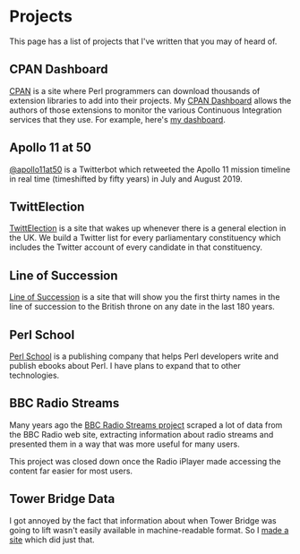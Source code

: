 # Projects

This page has a list of projects that I've written that you may of heard of.

## CPAN Dashboard

[CPAN](https://metacpan.org/) is a site where Perl programmers can download
thousands of extension libraries to add into their projects. My
[CPAN Dashboard](https://cpandashboard.com/) allows the authors of those
extensions to monitor the various Continuous Integration services that
they use. For example, here's
[my dashboard](https://cpandashboard.com/DAVECROSS/).

## Apollo 11 at 50

[@apollo11at50](https://twitter.com/apollo11at50) is a Twitterbot which
retweeted the Apollo 11 mission timeline in real time (timeshifted by
fifty years) in July and August 2019.

## TwittElection

[TwittElection](https://twittelection.co.uk/) is a site that wakes up
whenever there is a general election in the UK. We build a Twitter
list for every parliamentary constituency which includes the Twitter
account of every candidate in that constituency.

## Line of Succession

[Line of Succession](https://lineofsuccession.co.uk/) is a site that will
show you the first thirty names in the line of succession to the British
throne on any date in the last 180 years.

## Perl School

[Perl School](https://perlschool.com/) is a publishing company that helps
Perl developers write and publish ebooks about Perl. I have plans to
expand that to other technologies.

## BBC Radio Streams

Many years ago the [BBC Radio Streams project](https://dave.org.uk/streams)
scraped a lot of data from the BBC Radio web site, extracting information
about radio streams and presented them in a way that was more useful for
many users.

This project was closed down once the Radio iPlayer made accessing the
content far easier for most users.

## Tower Bridge Data

I got annoyed by the fact that information about when Tower Bridge was
going to lift wasn't easily available in machine-readable format. So
I [made a site](https://towerbridge.dave.org.uk/) which did just that.
